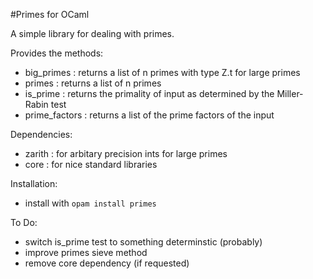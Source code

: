 #Primes for OCaml

A simple library for dealing with primes.

Provides the methods:
- big_primes : returns a list of n primes with type Z.t for large primes
- primes : returns a list of n primes
- is_prime : returns the primality of input as determined by the Miller-Rabin test
- prime_factors : returns a list of the prime factors of the input

Dependencies:
- zarith : for arbitary precision ints for large primes
- core : for nice standard libraries

Installation:
- install with `opam install primes`

To Do:
- switch is_prime test to something determinstic (probably)
- improve primes sieve method
- remove core dependency (if requested)
